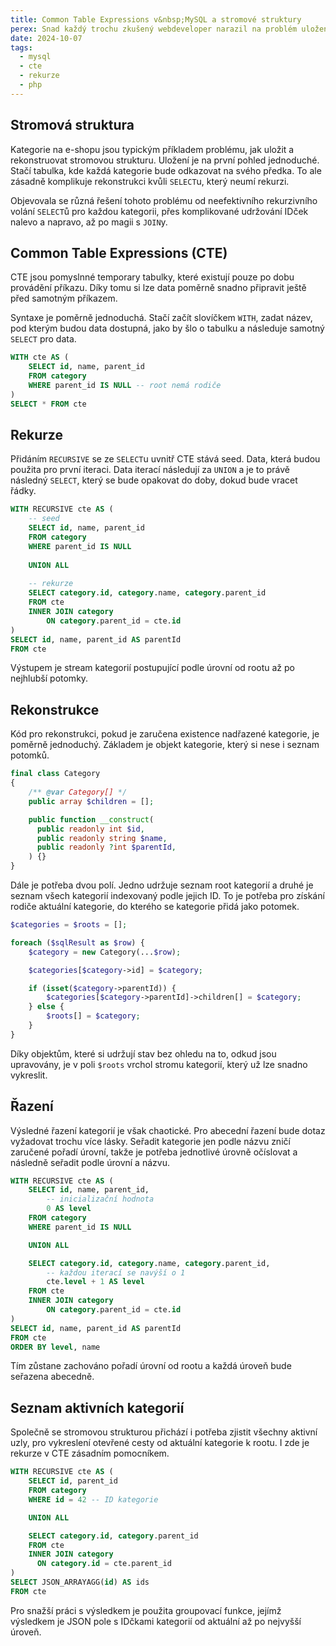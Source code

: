 ```yaml
---
title: Common Table Expressions v&nbsp;MySQL a stromové struktury
perex: Snad každý trochu zkušený webdeveloper narazil na problém uložení a rekonstrukce stromové struktury. Od doby, co MySQL představilo rekurzivní CTE, je to hračka.
date: 2024-10-07
tags:
  - mysql
  - cte
  - rekurze
  - php
---
```


## Stromová struktura

Kategorie na e-shopu jsou typickým příkladem problému, jak uložit a rekonstruovat stromovou strukturu. Uložení je na
první pohled jednoduché. Stačí tabulka, kde každá kategorie bude odkazovat na svého předka. To ale zásadně komplikuje
rekonstrukci kvůli `SELECT`u, který neumí rekurzi.

Objevovala se různá řešení tohoto problému od neefektivního rekurzivního volání `SELECT`ů pro každou kategorii,
přes komplikované udržování IDček nalevo a napravo, až po magii s&nbsp;`JOIN`y.

## Common Table Expressions (CTE)

CTE jsou pomyslnné temporary tabulky, které existují pouze po dobu provádění příkazu. Díky tomu si lze data poměrně
snadno připravit ještě před samotným příkazem.

Syntaxe je poměrně jednoduchá. Stačí začít slovíčkem `WITH`, zadat název, pod kterým budou data dostupná, jako by šlo
o&nbsp;tabulku a následuje samotný `SELECT` pro data.

```sql
WITH cte AS (
    SELECT id, name, parent_id
    FROM category
    WHERE parent_id IS NULL -- root nemá rodiče
)
SELECT * FROM cte
```

## Rekurze

Přidáním `RECURSIVE` se ze `SELECT`u uvnitř CTE stává seed. Data, která budou použita pro první iteraci. Data iterací
následují za `UNION` a je to právě následný `SELECT`, který se bude opakovat do doby, dokud bude vracet řádky.

```sql
WITH RECURSIVE cte AS (
    -- seed
    SELECT id, name, parent_id
    FROM category
    WHERE parent_id IS NULL
    
    UNION ALL
    
    -- rekurze
    SELECT category.id, category.name, category.parent_id
    FROM cte
    INNER JOIN category
        ON category.parent_id = cte.id
)
SELECT id, name, parent_id AS parentId
FROM cte
```

Výstupem je stream kategorií postupující podle úrovní od rootu až po nejhlubší potomky.

## Rekonstrukce

Kód pro rekonstrukci, pokud je zaručena existence nadřazené kategorie, je poměrně jednoduchý. Základem je objekt
kategorie, který si nese i seznam potomků.

```php
final class Category
{
    /** @var Category[] */
    public array $children = [];

    public function __construct(
      public readonly int $id,
      public readonly string $name,
      public readonly ?int $parentId,
    ) {}
}
```

Dále je potřeba dvou polí. Jedno udržuje seznam root kategorií a druhé je seznam všech kategorií indexovaný podle jejich
ID. To je potřeba pro získání rodiče aktuální kategorie, do kterého se kategorie přidá jako potomek.

```php
$categories = $roots = [];

foreach ($sqlResult as $row) {
    $category = new Category(...$row);

    $categories[$category->id] = $category;

    if (isset($category->parentId)) {
        $categories[$category->parentId]->children[] = $category;
    } else {
        $roots[] = $category;
    }
}
```

Díky objektům, které si udržují stav bez ohledu na to, odkud jsou upravovány, je v poli `$roots` vrchol stromu
kategorií, který už lze snadno vykreslit.

## Řazení

Výsledné řazení kategorií je však chaotické. Pro abecední řazení bude dotaz vyžadovat trochu více lásky. Seřadit kategorie
jen podle názvu zničí zaručené pořadí úrovní, takže je potřeba jednotlivé úrovně očíslovat a následně seřadit podle
úrovní a názvu.

```sql
WITH RECURSIVE cte AS (
    SELECT id, name, parent_id,
        -- inicializační hodnota
        0 AS level
    FROM category
    WHERE parent_id IS NULL

    UNION ALL

    SELECT category.id, category.name, category.parent_id,
        -- každou iterací se navýší o 1
        cte.level + 1 AS level
    FROM cte
    INNER JOIN category
        ON category.parent_id = cte.id
)
SELECT id, name, parent_id AS parentId
FROM cte
ORDER BY level, name
```
Tím zůstane zachováno pořadí úrovní od rootu a každá úroveň bude seřazena abecedně.

## Seznam aktivních kategorií

Společně se stromovou strukturou přichází i potřeba zjistit všechny aktivní uzly, pro vykreslení otevřené cesty od
aktuální kategorie k rootu. I zde je rekurze v CTE zásadním pomocníkem.

```sql
WITH RECURSIVE cte AS (
    SELECT id, parent_id
    FROM category
    WHERE id = 42 -- ID kategorie

    UNION ALL

    SELECT category.id, category.parent_id
    FROM cte
    INNER JOIN category
      ON category.id = cte.parent_id
)
SELECT JSON_ARRAYAGG(id) AS ids
FROM cte
```

Pro snažší práci s výsledkem je použita groupovací funkce, jejímž výsledkem je JSON pole s IDčkami kategorií od aktuální
až po nejvyšší úroveň.

